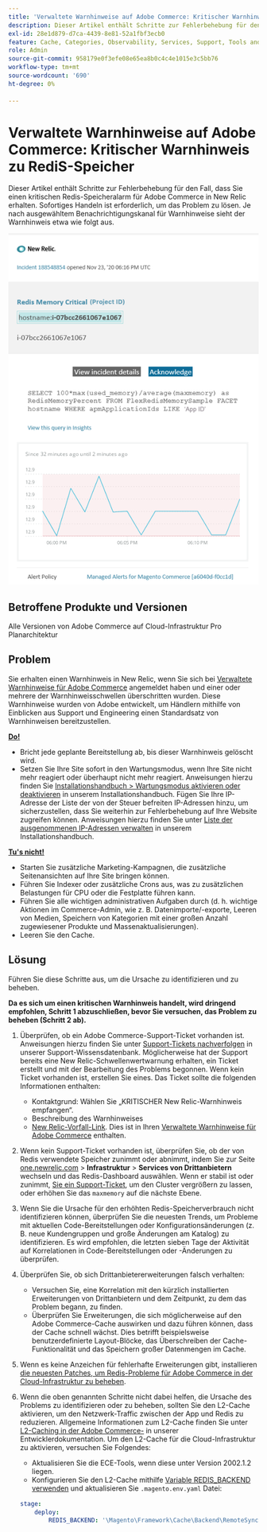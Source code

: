 ```yaml
---
title: 'Verwaltete Warnhinweise auf Adobe Commerce: Kritischer Warnhinweis zu RediS-Speicher'
description: Dieser Artikel enthält Schritte zur Fehlerbehebung für den Fall, dass Sie einen kritischen Redis-Speicheralarm für Adobe Commerce in New Relic erhalten. Sofortiges Handeln ist erforderlich, um das Problem zu lösen. Je nach ausgewähltem Benachrichtigungskanal für Warnhinweise sieht der Warnhinweis etwa wie folgt aus.
exl-id: 28e1d879-d7ca-4439-8e81-52a1fbf3ecb0
feature: Cache, Categories, Observability, Services, Support, Tools and External Services, Variables
role: Admin
source-git-commit: 958179e0f3efe08e65ea8b0c4c4e1015e3c5bb76
workflow-type: tm+mt
source-wordcount: '690'
ht-degree: 0%

---
```


# Verwaltete Warnhinweise auf Adobe Commerce: Kritischer Warnhinweis zu RediS-Speicher

Dieser Artikel enthält Schritte zur Fehlerbehebung für den Fall, dass Sie einen kritischen Redis-Speicheralarm für Adobe Commerce in New Relic erhalten. Sofortiges Handeln ist erforderlich, um das Problem zu lösen. Je nach ausgewähltem Benachrichtigungskanal für Warnhinweise sieht der Warnhinweis etwa wie folgt aus.

![new_relic_redis_memory_critical.png](assets/new_relic_redis_memory_critical.png)

## Betroffene Produkte und Versionen

Alle Versionen von Adobe Commerce auf Cloud-Infrastruktur Pro Planarchitektur

## Problem

Sie erhalten einen Warnhinweis in New Relic, wenn Sie sich bei [Verwaltete Warnhinweise für Adobe Commerce](/help/support-tools/managed-alerts-for-adobe-commerce/managed-alerts-for-magento-commerce.md) angemeldet haben und einer oder mehrere der Warnhinweisschwellen überschritten wurden. Diese Warnhinweise wurden von Adobe entwickelt, um Händlern mithilfe von Einblicken aus Support und Engineering einen Standardsatz von Warnhinweisen bereitzustellen.

**<u>Do!</u>**

* Bricht jede geplante Bereitstellung ab, bis dieser Warnhinweis gelöscht wird.
* Setzen Sie Ihre Site sofort in den Wartungsmodus, wenn Ihre Site nicht mehr reagiert oder überhaupt nicht mehr reagiert. Anweisungen hierzu finden Sie [Installationshandbuch > Wartungsmodus aktivieren oder deaktivieren](/docs/commerce-operations/installation-guide/tutorials/maintenance-mode.html#enable-or-disable-maintenance-mode-1) in unserem Installationshandbuch. Fügen Sie Ihre IP-Adresse der Liste der von der Steuer befreiten IP-Adressen hinzu, um sicherzustellen, dass Sie weiterhin zur Fehlerbehebung auf Ihre Website zugreifen können. Anweisungen hierzu finden Sie unter [Liste der ausgenommenen IP-Adressen verwalten](/docs/commerce-operations/installation-guide/tutorials/maintenance-mode.html#maintain-the-list-of-exempt-ip-addresses) in unserem Installationshandbuch.

**<u>Tu&#39;s nicht!</u>**

* Starten Sie zusätzliche Marketing-Kampagnen, die zusätzliche Seitenansichten auf Ihre Site bringen können.
* Führen Sie Indexer oder zusätzliche Crons aus, was zu zusätzlichen Belastungen für CPU oder die Festplatte führen kann.
* Führen Sie alle wichtigen administrativen Aufgaben durch (d. h. wichtige Aktionen im Commerce-Admin, wie z. B. Datenimporte/-exporte, Leeren von Medien, Speichern von Kategorien mit einer großen Anzahl zugewiesener Produkte und Massenaktualisierungen).
* Leeren Sie den Cache.

## Lösung

Führen Sie diese Schritte aus, um die Ursache zu identifizieren und zu beheben.

**Da es sich um einen kritischen Warnhinweis handelt, wird dringend empfohlen, Schritt 1 abzuschließen, bevor Sie versuchen, das Problem zu beheben (Schritt 2 ab).**

1. Überprüfen, ob ein Adobe Commerce-Support-Ticket vorhanden ist. Anweisungen hierzu finden Sie unter [Support-Tickets nachverfolgen](/help/help-center-guide/help-center/magento-help-center-user-guide.md#track-tickets) in unserer Support-Wissensdatenbank. Möglicherweise hat der Support bereits eine New Relic-Schwellenwertwarnung erhalten, ein Ticket erstellt und mit der Bearbeitung des Problems begonnen. Wenn kein Ticket vorhanden ist, erstellen Sie eines. Das Ticket sollte die folgenden Informationen enthalten:

   * Kontaktgrund: Wählen Sie „KRITISCHER New Relic-Warnhinweis empfangen“.
   * Beschreibung des Warnhinweises
   * [New Relic-Vorfall-Link](https://docs.newrelic.com/docs/alerts-applied-intelligence/new-relic-alerts/alert-incidents/view-violation-event-details-incidents/). Dies ist in Ihren [Verwaltete Warnhinweise für Adobe Commerce](/help/support-tools/managed-alerts-for-adobe-commerce/managed-alerts-for-magento-commerce.md) enthalten.

1. Wenn kein Support-Ticket vorhanden ist, überprüfen Sie, ob der von Redis verwendete Speicher zunimmt oder abnimmt, indem Sie zur Seite [one.newrelic.com](https://login.newrelic.com) > **Infrastruktur** > **Services von Drittanbietern** wechseln und das Redis-Dashboard auswählen. Wenn er stabil ist oder zunimmt, [ Sie ein Support-Ticket](/help/help-center-guide/help-center/magento-help-center-user-guide.md#submit-ticket), um den Cluster vergrößern zu lassen, oder erhöhen Sie das `maxmemory` auf die nächste Ebene.
1. Wenn Sie die Ursache für den erhöhten Redis-Speicherverbrauch nicht identifizieren können, überprüfen Sie die neuesten Trends, um Probleme mit aktuellen Code-Bereitstellungen oder Konfigurationsänderungen (z. B. neue Kundengruppen und große Änderungen am Katalog) zu identifizieren. Es wird empfohlen, die letzten sieben Tage der Aktivität auf Korrelationen in Code-Bereitstellungen oder -Änderungen zu überprüfen.
1. Überprüfen Sie, ob sich Drittanbietererweiterungen falsch verhalten:

   * Versuchen Sie, eine Korrelation mit den kürzlich installierten Erweiterungen von Drittanbietern und dem Zeitpunkt, zu dem das Problem begann, zu finden.
   * Überprüfen Sie Erweiterungen, die sich möglicherweise auf den Adobe Commerce-Cache auswirken und dazu führen können, dass der Cache schnell wächst. Dies betrifft beispielsweise benutzerdefinierte Layout-Blöcke, das Überschreiben der Cache-Funktionalität und das Speichern großer Datenmengen im Cache.

1. Wenn es keine Anzeichen für fehlerhafte Erweiterungen gibt, installieren [ die neuesten Patches, um Redis-Probleme für Adobe Commerce in der Cloud-Infrastruktur zu beheben](/help/troubleshooting/miscellaneous/install-latest-patches-to-fix-magento-redis-issues.md).
1. Wenn die oben genannten Schritte nicht dabei helfen, die Ursache des Problems zu identifizieren oder zu beheben, sollten Sie den L2-Cache aktivieren, um den Netzwerk-Traffic zwischen der App und Redis zu reduzieren. Allgemeine Informationen zum L2-Cache finden Sie unter [L2-Caching in der Adobe Commerce-](/docs/commerce-operations/configuration-guide/cache/level-two-cache.html) in unserer Entwicklerdokumentation. Um den L2-Cache für die Cloud-Infrastruktur zu aktivieren, versuchen Sie Folgendes:

   * Aktualisieren Sie die ECE-Tools, wenn diese unter Version 2002.1.2 liegen.
   * Konfigurieren Sie den L2-Cache mithilfe [Variable REDIS\_BACKEND verwenden](/docs/commerce-cloud-service/user-guide/configure/env/stage/variables-deploy.html#redis_backend) und aktualisieren Sie `.magento.env.yaml` Datei:

   ```yaml
   stage:
       deploy:
           REDIS_BACKEND: '\Magento\Framework\Cache\Backend\RemoteSynchronizedCache'
   ```
